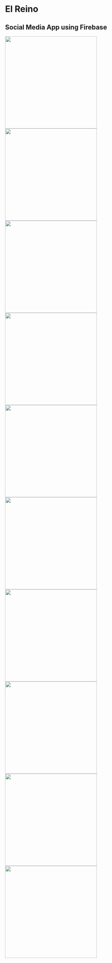 # El Reino

## Social Media App using Firebase

<div>
  <img src = "https://github.com/Rwan00/El-Reino/blob/main/screenshots/1.jpg" width = "300">
  <img src = "https://github.com/Rwan00/El-Reino/blob/main/screenshots/2.jpg" width = "300">
</div>

<div>
  <img src = "https://github.com/Rwan00/El-Reino/blob/main/screenshots/3.jpg" width = "300">
  <img src = "https://github.com/Rwan00/El-Reino/blob/main/screenshots/4.jpg" width = "300">
</div>

<div>
  <img src = "https://github.com/Rwan00/El-Reino/blob/main/screenshots/5.jpg" width = "300">
  <img src = "https://github.com/Rwan00/El-Reino/blob/main/screenshots/6.jpg" width = "300">
</div>

<div>
  <img src = "https://github.com/Rwan00/El-Reino/blob/main/screenshots/7.jpg" width = "300">
  <img src = "https://github.com/Rwan00/El-Reino/blob/main/screenshots/8.jpg" width = "300">
</div>

<div>
  <img src = "https://github.com/Rwan00/El-Reino/blob/main/screenshots/9.jpg" width = "300">
  <img src = "https://github.com/Rwan00/El-Reino/blob/main/screenshots/10.jpg" width = "300">
</div>
 
 
